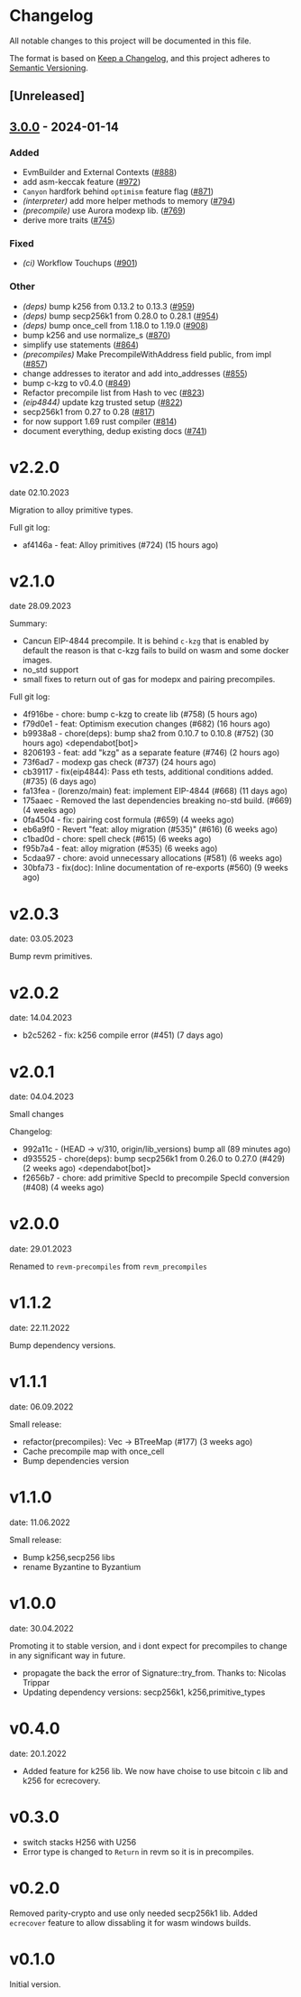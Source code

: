 # Changelog
All notable changes to this project will be documented in this file.

The format is based on [Keep a Changelog](https://keepachangelog.com/en/1.0.0/),
and this project adheres to [Semantic Versioning](https://semver.org/spec/v2.0.0.html).

## [Unreleased]

## [3.0.0](https://github.com/lorenzofero/revm/compare/revm-precompile-v2.2.0...revm-precompile-v3.0.0) - 2024-01-14

### Added
- EvmBuilder and External Contexts ([#888](https://github.com/lorenzofero/revm/pull/888))
- add asm-keccak feature ([#972](https://github.com/lorenzofero/revm/pull/972))
- `Canyon` hardfork behind `optimism` feature flag ([#871](https://github.com/lorenzofero/revm/pull/871))
- *(interpreter)* add more helper methods to memory ([#794](https://github.com/lorenzofero/revm/pull/794))
- *(precompile)* use Aurora modexp lib. ([#769](https://github.com/lorenzofero/revm/pull/769))
- derive more traits ([#745](https://github.com/lorenzofero/revm/pull/745))

### Fixed
- *(ci)* Workflow Touchups ([#901](https://github.com/lorenzofero/revm/pull/901))

### Other
- *(deps)* bump k256 from 0.13.2 to 0.13.3 ([#959](https://github.com/lorenzofero/revm/pull/959))
- *(deps)* bump secp256k1 from 0.28.0 to 0.28.1 ([#954](https://github.com/lorenzofero/revm/pull/954))
- *(deps)* bump once_cell from 1.18.0 to 1.19.0 ([#908](https://github.com/lorenzofero/revm/pull/908))
- bump k256 and use normalize_s ([#870](https://github.com/lorenzofero/revm/pull/870))
- simplify use statements ([#864](https://github.com/lorenzofero/revm/pull/864))
- *(precompiles)* Make PrecompileWithAddress field public, from impl ([#857](https://github.com/lorenzofero/revm/pull/857))
- change addresses to iterator and add into_addresses ([#855](https://github.com/lorenzofero/revm/pull/855))
- bump c-kzg to v0.4.0 ([#849](https://github.com/lorenzofero/revm/pull/849))
- Refactor precompile list from Hash to vec ([#823](https://github.com/lorenzofero/revm/pull/823))
- *(eip4844)* update kzg trusted setup ([#822](https://github.com/lorenzofero/revm/pull/822))
- secp256k1 from 0.27 to 0.28 ([#817](https://github.com/lorenzofero/revm/pull/817))
- for now support 1.69 rust compiler ([#814](https://github.com/lorenzofero/revm/pull/814))
- document everything, dedup existing docs ([#741](https://github.com/lorenzofero/revm/pull/741))

# v2.2.0
date 02.10.2023

Migration to alloy primitive types.

Full git log:
* af4146a - feat: Alloy primitives (#724) (15 hours ago) <evalir>

# v2.1.0
date 28.09.2023

 Summary:
 * Cancun EIP-4844 precompile. It is behind `c-kzg` that is enabled by default
    the reason is that c-kzg fails to build on wasm and some docker images.
 * no_std support
 * small fixes to return out of gas for modepx and pairing precompiles.

Full git log:
* 4f916be - chore: bump c-kzg to create lib (#758) (5 hours ago) <rakita>
* f79d0e1 - feat: Optimism execution changes (#682) (16 hours ago) <clabby>
* b9938a8 - chore(deps): bump sha2 from 0.10.7 to 0.10.8 (#752) (30 hours ago) <dependabot[bot]>
* 8206193 - feat: add "kzg" as a separate feature (#746) (2 hours ago) <DaniPopes>
* 73f6ad7 - modexp gas check (#737) (24 hours ago) <Alessandro Mazza>
* cb39117 - fix(eip4844): Pass eth tests, additional conditions added. (#735) (6 days ago) <rakita>
* fa13fea - (lorenzo/main) feat: implement EIP-4844 (#668) (11 days ago) <DaniPopes>
* 175aaec - Removed the last dependencies breaking no-std build. (#669) (4 weeks ago) <Lucas Clemente Vella>
* 0fa4504 - fix: pairing cost formula  (#659) (4 weeks ago) <xkx>
* eb6a9f0 - Revert "feat: alloy migration (#535)" (#616) (6 weeks ago) <rakita>
* c1bad0d - chore: spell check (#615) (6 weeks ago) <Roman Krasiuk>
* f95b7a4 - feat: alloy migration (#535) (6 weeks ago) <DaniPopes>
* 5cdaa97 - chore: avoid unnecessary allocations (#581) (6 weeks ago) <DaniPopes>
* 30bfa73 - fix(doc): Inline documentation of re-exports (#560) (9 weeks ago) <Yiannis Marangos>

# v2.0.3
date: 03.05.2023

Bump revm primitives.

# v2.0.2
date: 14.04.2023

* b2c5262 - fix: k256 compile error (#451) (7 days ago) <rakita>

# v2.0.1
date: 04.04.2023

Small changes

Changelog:
* 992a11c - (HEAD -> v/310, origin/lib_versions) bump all (89 minutes ago) <rakita>
* d935525 - chore(deps): bump secp256k1 from 0.26.0 to 0.27.0 (#429) (2 weeks ago) <dependabot[bot]>
* f2656b7 - chore: add primitive SpecId to precompile SpecId conversion (#408) (4 weeks ago) <Matthias Seitz>
# v2.0.0
date: 29.01.2023

Renamed to `revm-precompiles` from `revm_precompiles`

# v1.1.2
date: 22.11.2022

Bump dependency versions.

# v1.1.1
date: 06.09.2022

Small release:
* refactor(precompiles): Vec -> BTreeMap (#177) (3 weeks ago) <Alexey Shekhirin>
* Cache precompile map with once_cell
* Bump dependencies version

# v1.1.0
date: 11.06.2022

Small release:
* Bump k256,secp256 libs
* rename Byzantine to Byzantium

# v1.0.0
date: 30.04.2022

Promoting it to stable version, and i dont expect for precompiles to change in any significant way in future.

* propagate the back the error of Signature::try_from. Thanks to: Nicolas Trippar
* Updating dependency versions: secp256k1, k256,primitive_types
# v0.4.0
date: 20.1.2022

* Added feature for k256 lib. We now have choise to use bitcoin c lib and k256 for ecrecovery.

# v0.3.0

* switch stacks H256 with U256 
* Error type is changed to `Return` in revm so it is in precompiles.
# v0.2.0

Removed parity-crypto and use only needed secp256k1 lib. Added `ecrecover` feature to allow dissabling it for wasm windows builds.

# v0.1.0

Initial version.
